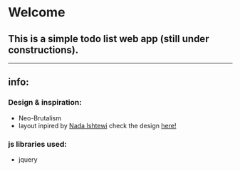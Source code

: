 # Welcome 
## This is a simple todo list web app (still under constructions).
--- 
## info:
### Design & inspiration:
- Neo-Brutalism
- layout inpired by [Nada Ishtewi](https://www.behance.net/nsaeooshy)
  check the design [here!](https://www.behance.net/gallery/107935847/Todo-List-Desktop-Mobile-app-UI-Design?tracking_source=search_projects|todo+list+app&l=7)
### js libraries used:
  - jquery
